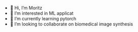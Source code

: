 - 👋 Hi, I’m Moritz
- 👀 I’m interested in ML applicat
- 🌱 I’m currently learning pytorch
- 💞️ I’m looking to collaborate on biomedical image synthesis

<!---
MoPl90/MoPl90 is a ✨ special ✨ repository because its `README.md` (this file) appears on your GitHub profile.
You can click the Preview link to take a look at your changes.
--->

